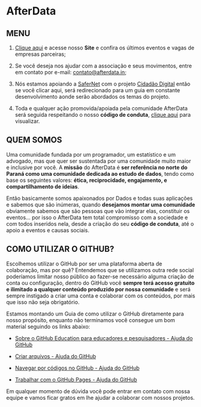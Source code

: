# AfterData

## MENU

1. [Clique aqui](https://afterdata.in) e acesse nosso **Site** e confira os últimos eventos e vagas de empresas parceiras;

2. Se você deseja nos ajudar com a associação e seus movimentos, entre em contato por e-mail: contato@afterdata.in;

3. Nós estamos apoiando a [SaferNet](https://safernet.org.br) com o projeto [Cidadão Digital](https://www.safernet.org.br/site/cidadania-digital/formacao) então se você clicar aqui, será redirecionado para um guia em constante desenvolvimento aonde serão abordados os temas do projeto.

4. Toda e qualquer ação promovida/apoiada pela comunidade AfterData será seguida respeitando o nosso **código de conduta**, [clique aqui](https://github.com/afterdata/conduta) para visualizar.



## QUEM SOMOS

Uma comunidade fundada por um programador, um estatístico e um advogado, mas que quer ser sustentada por uma comunidade muito maior e inclusive por você. A **missão** do AfterData é  **ser referência no norte do Paraná como uma comunidade dedicada ao estudo de dados**, tendo como base os seguintes valores: **ética, reciprocidade, engajamento, e compartilhamento de ideias**.

Então basicamente somos apaixonados por Dados e todas suas aplicações e sabemos que são inúmeras, quando **desejamos montar uma comunidade** obviamente sabemos que são pessoas que vão integrar elas, constituir os eventos... por isso o AfterData tem total compromisso com a sociedade e com todos inseridos nela, desde a criação do seu **código de conduta**, até o apoio a eventos e causas sociais.

## COMO UTILIZAR O GITHUB?

Escolhemos utilizar o GitHub por ser uma plataforma aberta de colaboração, mas por quê? Entendemos que se utilizamos outra rede social poderíamos limitar nosso público ao fazer-se necessário alguma criação de conta ou configuração, dentro do GitHub você **sempre terá acesso gratuito e ilimitado a qualquer conteúdo produzido por nossa comunidade** e será sempre instigado a criar uma conta e colaborar com os conteúdos, por mais que isso não seja obrigatório.

Estamos montando um Guia de como utilizar o GitHub diretamente para nosso propósito, enquanto não terminamos você consegue um bom material seguindo os links abaixo:

* [Sobre o GitHub Education para educadores e pesquisadores - Ajuda do GitHub](https://help.github.com/pt/github/teaching-and-learning-with-github-education/about-github-education-for-educators-and-researchers)

* [Criar arquivos - Ajuda do GitHub](https://help.github.com/pt/github/managing-files-in-a-repository/creating-new-files)

* [Navegar por códigos no GitHub - Ajuda do GitHub](https://help.github.com/pt/github/managing-files-in-a-repository/navigating-code-on-github)

* [Trabalhar com o GitHub Pages - Ajuda do GitHub](https://help.github.com/pt/github/working-with-github-pages)



Em qualquer momento de dúvida você pode entrar em contato com nossa equipe e vamos ficar gratos em lhe ajudar a colaborar com nossos projetos.

# 
